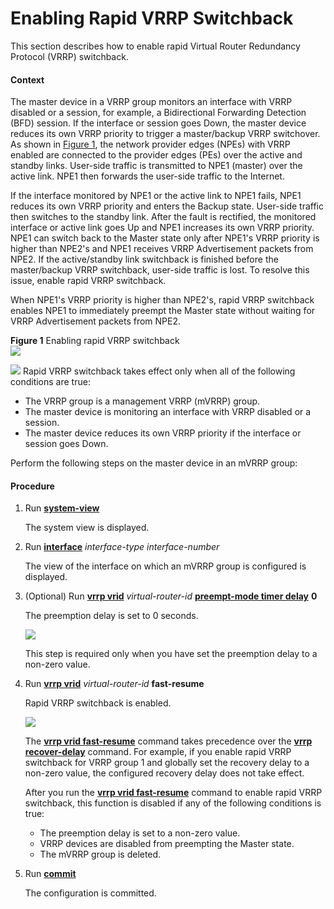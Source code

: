 Enabling Rapid VRRP Switchback
==============================

This section describes how to enable rapid Virtual Router Redundancy Protocol (VRRP) switchback.

#### Context

The master device in a VRRP group monitors an interface with VRRP disabled or a session, for example, a Bidirectional Forwarding Detection (BFD) session. If the interface or session goes Down, the master device reduces its own VRRP priority to trigger a master/backup VRRP switchover. As shown in [Figure 1](#EN-US_TASK_0172361783__fig_dc_vrp_vrrp_cfg_013701), the network provider edges (NPEs) with VRRP enabled are connected to the provider edges (PEs) over the active and standby links. User-side traffic is transmitted to NPE1 (master) over the active link. NPE1 then forwards the user-side traffic to the Internet.

If the interface monitored by NPE1 or the active link to NPE1 fails, NPE1 reduces its own VRRP priority and enters the Backup state. User-side traffic then switches to the standby link. After the fault is rectified, the monitored interface or active link goes Up and NPE1 increases its own VRRP priority. NPE1 can switch back to the Master state only after NPE1's VRRP priority is higher than NPE2's and NPE1 receives VRRP Advertisement packets from NPE2. If the active/standby link switchback is finished before the master/backup VRRP switchback, user-side traffic is lost. To resolve this issue, enable rapid VRRP switchback.

When NPE1's VRRP priority is higher than NPE2's, rapid VRRP switchback enables NPE1 to immediately preempt the Master state without waiting for VRRP Advertisement packets from NPE2.

**Figure 1** Enabling rapid VRRP switchback  
![](images/fig_dc_vrp_vrrp_cfg_013701.png)  

![](../../../../public_sys-resources/note_3.0-en-us.png) Rapid VRRP switchback takes effect only when all of the following conditions are true:

* The VRRP group is a management VRRP (mVRRP) group.
* The master device is monitoring an interface with VRRP disabled or a session.
* The master device reduces its own VRRP priority if the interface or session goes Down.

Perform the following steps on the master device in an mVRRP group:


#### Procedure

1. Run [**system-view**](cmdqueryname=system-view)
   
   
   
   The system view is displayed.
2. Run [**interface**](cmdqueryname=interface) *interface-type* *interface-number*
   
   
   
   The view of the interface on which an mVRRP group is configured is displayed.
3. (Optional) Run [**vrrp vrid**](cmdqueryname=vrrp+vrid) *virtual-router-id* [**preempt-mode timer delay**](cmdqueryname=preempt-mode+timer+delay) **0**
   
   
   
   The preemption delay is set to 0 seconds.
   
   
   
   ![](../../../../public_sys-resources/note_3.0-en-us.png) 
   
   This step is required only when you have set the preemption delay to a non-zero value.
4. Run [**vrrp vrid**](cmdqueryname=vrrp+vrid) *virtual-router-id* **fast-resume**
   
   
   
   Rapid VRRP switchback is enabled.
   
   
   
   ![](../../../../public_sys-resources/note_3.0-en-us.png) 
   
   The [**vrrp vrid fast-resume**](cmdqueryname=vrrp+vrid+fast-resume) command takes precedence over the [**vrrp recover-delay**](cmdqueryname=vrrp+recover-delay) command. For example, if you enable rapid VRRP switchback for VRRP group 1 and globally set the recovery delay to a non-zero value, the configured recovery delay does not take effect.
   
   After you run the [**vrrp vrid fast-resume**](cmdqueryname=vrrp+vrid+fast-resume) command to enable rapid VRRP switchback, this function is disabled if any of the following conditions is true:
   * The preemption delay is set to a non-zero value.
   * VRRP devices are disabled from preempting the Master state.
   * The mVRRP group is deleted.
5. Run [**commit**](cmdqueryname=commit)
   
   
   
   The configuration is committed.
